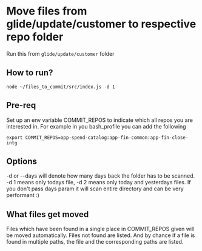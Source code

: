 # Move files from glide/update/customer to respective repo folder

Run this from `glide/update/customer` folder

## How to run?

`
node ~/files_to_commit/src/index.js -d 1
`

## Pre-req

Set up an env variable COMMIT_REPOS to indicate which all repos you are interested in. For example in you bash_profile you can add the following

`
export COMMIT_REPOS=app-spend-catalog:app-fin-common:app-fin-close-intg
`

## Options

-d or --days will denote how many days back the folder has to be scanned. -d 1 means only todays file, -d 2 means only today and yesterdays files. If you don't pass days param it will scan entire directory and can be very performant :)

## What files get moved

Files which have been found in a single place in COMMIT_REPOS given will be moved automatically. Files not found are listed. And by chance if a file is found in multiple paths, the file and the corresponding paths are listed.


